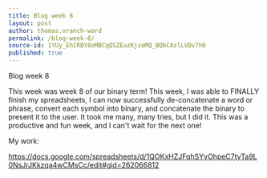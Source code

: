 ```yaml
---
title: Blog week 8
layout: post
author: thomas.vranch-ward
permalink: /blog-week-8/
source-id: 1YUy_EhCRBY8oMBCqQSZEuzKjsoMQ_BQbCAzlLVDv7h0
published: true
---
```

Blog week 8

This week was week 8 of our binary term! This week, I was able to FINALLY finish my spreadsheets, I can now successfully de-concatenate a word or phrase, convert each symbol into binary, and concatenate the binary to present it to the user. It took me many, many tries, but I did it. This was a productive and fun week, and I can't wait for the next one!

My work:

https://docs.google.com/spreadsheets/d/1QOKxHZJFqhSYvOhpeC7tyTa9L0NsJrJKkzqa4wCMsCc/edit#gid=262066812

